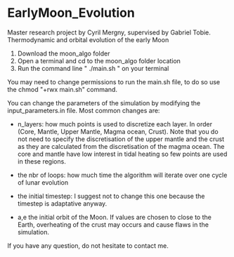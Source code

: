 # EarlyMoon_Evolution
Master research project by Cyril Mergny, supervised by Gabriel Tobie.
Thermodynamic and orbital evolution of the early Moon

1. Download the moon_algo folder
2. Open a terminal and cd to the moon_algo folder location
3. Run the command line " ./main.sh " on your terminal 

You may need to change permissions to run the main.sh file, to do so use the chmod "+rwx main.sh" command.

You can change the parameters of the simulation by modifying the input_parameters.in file. Most common changes are:

- n_layers: how much points is used to discretize each layer. In order (Core, Mantle, Upper Mantle, Magma ocean, Crust). Note that you do not need to specify the discretisation of the upper mantle and the crust as they are calculated from the discretisation of the magma ocean. The core and mantle have low interest in tidal heating so few points are used in these regions.

- the nbr of loops: how much time the algorithm will iterate over one cycle of lunar evolution

- the initial timestep: I suggest not to change this one because the timestep is adaptative anyway. 

- a,e the initial orbit of the Moon. If values are chosen to close to the Earth, overheating of the crust may occurs and cause flaws in the simulation.

If you have any question, do not hesitate to contact me.


